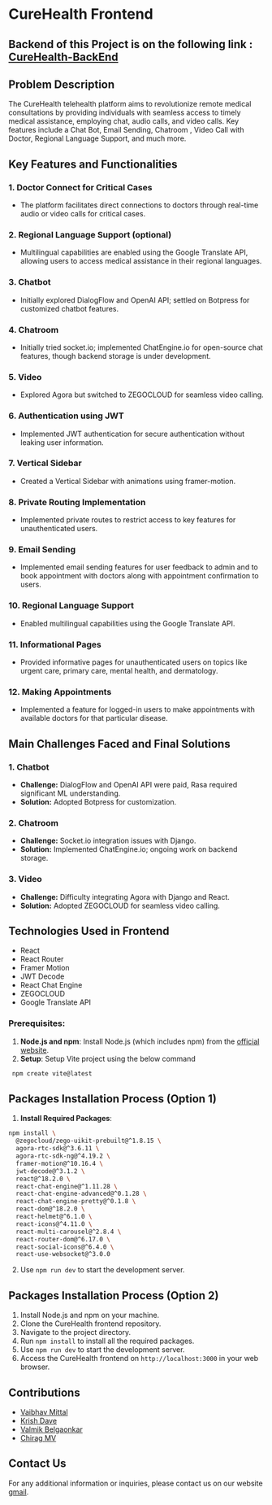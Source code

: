 # CureHealth Frontend

## Backend of this Project is on the following link : [CureHealth-BackEnd](https://github.com/valmikGit/CureHealth-BackEnd)

## Problem Description

The CureHealth telehealth platform aims to revolutionize remote medical consultations by providing individuals with seamless access to timely medical assistance, employing chat, audio calls, and video calls. Key features include a Chat Bot, Email Sending, Chatroom , Video Call with Doctor, Regional Language Support, and much more.

## Key Features and Functionalities
### 1. Doctor Connect for Critical Cases
- The platform facilitates direct connections to doctors through real-time audio or video calls for critical cases.

### 2. Regional Language Support (optional)
- Multilingual capabilities are enabled using the Google Translate API, allowing users to access medical assistance in their regional languages.

### 3. Chatbot
- Initially explored DialogFlow and OpenAI API; settled on Botpress for customized chatbot features.

### 4. Chatroom
- Initially tried socket.io; implemented ChatEngine.io for open-source chat features, though backend storage is under development.

### 5. Video
- Explored Agora but switched to ZEGOCLOUD for seamless video calling.

### 6. Authentication using JWT
- Implemented JWT authentication for secure authentication without leaking user information.

### 7. Vertical Sidebar
- Created a Vertical Sidebar with animations using framer-motion.

### 8. Private Routing Implementation
- Implemented private routes to restrict access to key features for unauthenticated users.

### 9. Email Sending
- Implemented email sending features for user feedback to admin and to book appointment with doctors along with appointment confirmation to users.

### 10. Regional Language Support
- Enabled multilingual capabilities using the Google Translate API.

### 11. Informational Pages
- Provided informative pages for unauthenticated users on topics like urgent care, primary care, mental health, and dermatology.

### 12. Making Appointments
- Implemented a feature for logged-in users to make appointments with available doctors for that particular disease.

## Main Challenges Faced and Final Solutions

### 1. Chatbot
- **Challenge:** DialogFlow and OpenAI API were paid, Rasa required significant ML understanding.
- **Solution:** Adopted Botpress for customization.

### 2. Chatroom
- **Challenge:** Socket.io integration issues with Django.
- **Solution:** Implemented ChatEngine.io; ongoing work on backend storage.

### 3. Video
- **Challenge:** Difficulty integrating Agora with Django and React.
- **Solution:** Adopted ZEGOCLOUD for seamless video calling.

## Technologies Used in Frontend

- React
- React Router
- Framer Motion
- JWT Decode
- React Chat Engine
- ZEGOCLOUD
- Google Translate API

### Prerequisites:

1. **Node.js and npm**: Install Node.js (which includes npm) from the [official website](https://nodejs.org/).
2. **Setup**: Setup Vite project using the below command
  ```bash
   npm create vite@latest
   ```

## Packages Installation Process (Option 1)
1.  **Install Required Packages**:
```bash
npm install \
  @zegocloud/zego-uikit-prebuilt@^1.8.15 \
  agora-rtc-sdk@^3.6.11 \
  agora-rtc-sdk-ng@^4.19.2 \
  framer-motion@^10.16.4 \
  jwt-decode@^3.1.2 \
  react@^18.2.0 \
  react-chat-engine@^1.11.28 \
  react-chat-engine-advanced@^0.1.28 \
  react-chat-engine-pretty@^0.1.8 \
  react-dom@^18.2.0 \
  react-helmet@^6.1.0 \
  react-icons@^4.11.0 \
  react-multi-carousel@^2.8.4 \
  react-router-dom@^6.17.0 \
  react-social-icons@^6.4.0 \
  react-use-websocket@^3.0.0
```
2. Use `npm run dev` to start the development server.
   
## Packages Installation Process (Option 2)

1. Install Node.js and npm on your machine.
2. Clone the CureHealth frontend repository.
3. Navigate to the project directory.
4. Run `npm install` to install all the required packages.
5. Use `npm run dev` to start the development server.
6. Access the CureHealth frontend on `http://localhost:3000` in your web browser.

## Contributions
- [Vaibhav Mittal](https://github.com/Vebstere) 
- [Krish Dave](https://github.com/KrishDave1)
- [Valmik Belgaonkar](https://github.com/valmikGit)
- [Chirag MV](https://github.com/ChiragMV)

## Contact Us
For any additional information or inquiries, please contact us on our website [gmail](synergybackend12@gmail.com).

